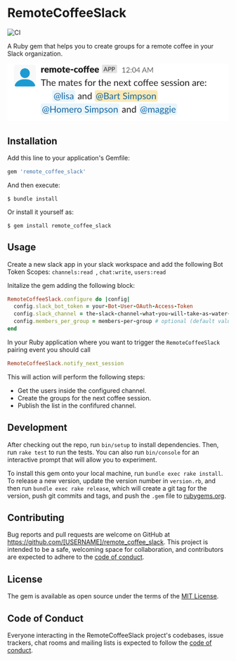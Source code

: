 # RemoteCoffeeSlack
![CI](https://github.com/Calzada-Code/remote-coffee-slack/workflows/CI/badge.svg)

A Ruby gem that helps you to create groups for a remote coffee in your Slack organization.

![remote-cofee-slack](./remote-coffee-slack.png)


## Installation

Add this line to your application's Gemfile:

```ruby
gem 'remote_coffee_slack'
```

And then execute:

    $ bundle install

Or install it yourself as:

    $ gem install remote_coffee_slack


## Usage

Create a new slack app in your slack workspace and add the following Bot Token Scopes:
`channels:read `, `chat:write`, `users:read`

Initalize the gem adding the following block:

```ruby
RemoteCoffeeSlack.configure do |config|
  config.slack_bot_token = your-Bot-User-OAuth-Access-Token
  config.slack_channel = the-slack-channel-what-you-will-take-as-water-cooler # optional (default value is #general)
  config.members_per_group = members-per-group # optional (default value is 2)
end
```

In your Ruby application where you want to trigger the `RemoteCoffeeSlack` pairing event you should call

```ruby
RemoteCoffeeSlack.notify_next_session
```

This will action will perform the following steps:
- Get the users inside the configured channel.
- Create the groups for the next coffee session.
- Publish the list in the confifured channel.

## Development

After checking out the repo, run `bin/setup` to install dependencies. Then, run `rake test` to run the tests. You can also run `bin/console` for an interactive prompt that will allow you to experiment.

To install this gem onto your local machine, run `bundle exec rake install`. To release a new version, update the version number in `version.rb`, and then run `bundle exec rake release`, which will create a git tag for the version, push git commits and tags, and push the `.gem` file to [rubygems.org](https://rubygems.org).

## Contributing

Bug reports and pull requests are welcome on GitHub at https://github.com/[USERNAME]/remote_coffee_slack. This project is intended to be a safe, welcoming space for collaboration, and contributors are expected to adhere to the [code of conduct](https://github.com/Calzada-Code/remote-coffee-slack/blob/master/CODE_OF_CONDUCT.md).


## License

The gem is available as open source under the terms of the [MIT License](https://opensource.org/licenses/MIT).

## Code of Conduct

Everyone interacting in the RemoteCoffeeSlack project's codebases, issue trackers, chat rooms and mailing lists is expected to follow the [code of conduct](https://github.com/Calzada-Code/remote-coffee-slack/blob/master/CODE_OF_CONDUCT.md).
